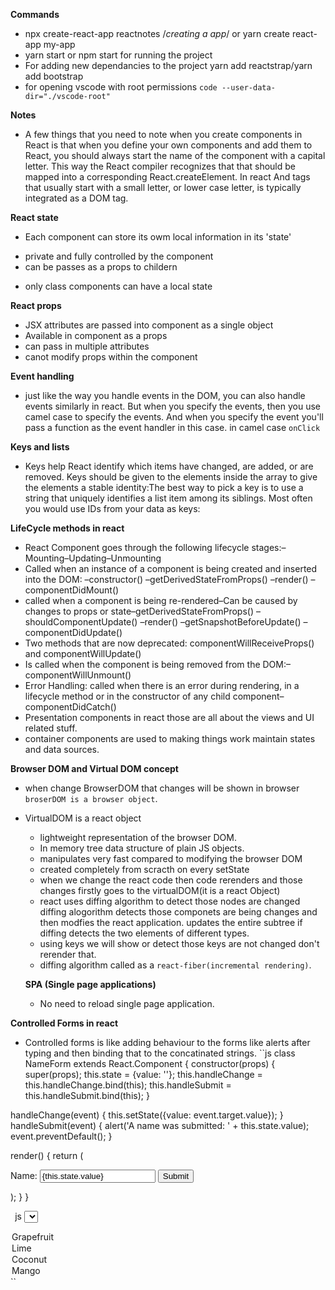 **Commands**
* npx create-react-app reactnotes /*creating a app*/ or yarn create react-app my-app
* yarn start or npm start for running the project 
* For adding new dependancies to the project yarn add reactstrap/yarn add bootstrap
* for opening vscode with root permissions `code --user-data-dir="./vscode-root"`

**Notes**


* A few things that you need to note when you create components in React
is that when you define your own components and add them to React,
you should always start the name of the component with a capital letter.
This way the React compiler recognizes that that should be
mapped into a corresponding React.createElement. In react And tags that usually start with a small letter, or
lower case letter, is typically integrated as a DOM tag.

**React state**
* Each component can store its owm local information in its 'state'
- private and fully controlled by the component 
- can be passes as a props to childern 
* only class components can have a local state 

**React props**
* JSX attributes are passed into component as a single object
* Available in component as a props
* can pass in multiple attributes 
* canot modify props within the component


**Event handling**
* just like the way you handle events in the DOM,
you can also handle events similarly in react.
But when you specify the events,
then you use camel case to specify the events.
And when you specify the event you'll pass a function as the event handler in this case. 
in camel case `onClick`

**Keys and lists**
* Keys help React identify which items have changed, are added, or are removed. Keys should be given to the elements inside the array to give the elements a stable identity:The best way to pick a key is to use a string that uniquely identifies a list item among its siblings. Most often you would use IDs from your data as keys:

**LifeCycle methods in react**
* React Component goes through the following lifecycle stages:–Mounting–Updating–Unmounting
* Called when an instance of a component is being created and inserted into the DOM:
–constructor()
–getDerivedStateFromProps()
–render()
–componentDidMount()
* called when a component is being re-rendered–Can be caused by changes to props or state–getDerivedStateFromProps()
–shouldComponentUpdate()
–render()
–getSnapshotBeforeUpdate()
–componentDidUpdate()
* Two methods that are now deprecated: componentWillReceiveProps() and componentWillUpdate()
* Is called when the component is being removed from the DOM:–componentWillUnmount()
* Error Handling: called when there is an error during rendering, in a lifecycle method or in the constructor of any child component–componentDidCatch()
* Presentation components in react those are all about the views and UI related stuff.
* container components are used to making things work maintain states and data sources.

**Browser DOM and Virtual DOM concept**
* when change BrowserDOM that changes will be shown in browser `broserDOM is a browser object`.
* VirtualDOM is a react object
  - lightweight representation of the browser DOM.
  - In memory tree data structure of plain JS objects.
  - manipulates very fast compared to modifying the browser DOM 
  - created completely from scracth on every setState 
  - when we change the react code then code rerenders and those changes firstly goes to the virtualDOM(it is a react Object)
  - react uses diffing algorithm to detect those nodes are changed diffing alogorithm detects those componets are being changes and then modfies the react application. updates the entire subtree if diffing detects the two elements of different types.
  - using keys we will show or detect those keys are not changed don't rerender that.
  - diffing algorithm called as a `react-fiber(incremental rendering)`.
  
  **SPA (Single page applications)**
  * No need to reload single page application.
 
 **Controlled Forms in react**
 * Controlled forms is like adding behaviour to the forms like alerts after typing and then binding that to the concatinated strings.
 ``js
 class NameForm extends React.Component {
  constructor(props) {
    super(props);
    this.state = {value: ''};
    this.handleChange = this.handleChange.bind(this);
    this.handleSubmit = this.handleSubmit.bind(this);
  }

  handleChange(event) {    this.setState({value: event.target.value});  }
  handleSubmit(event) {
    alert('A name was submitted: ' + this.state.value);
    event.preventDefault();
  }

  render() {
    return (
      <form onSubmit={this.handleSubmit}>        <label>
          Name:
          <input type="text" value={this.state.value} onChange={this.handleChange} />        </label>
        <input type="submit" value="Submit" />
      </form>
    );
  }
}
 
 ``
``js
<select>
  <option value="grapefruit">Grapefruit</option>
  <option value="lime">Lime</option>
  <option selected value="coconut">Coconut</option>
  <option value="mango">Mango</option>
</select>
``
